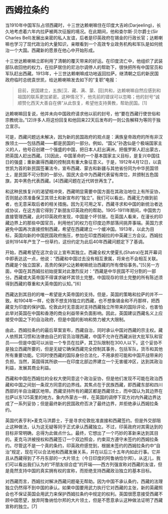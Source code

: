 # 西姆拉条约

当1910年中国军队占领西藏时，十三世达赖喇嘛住在印度大吉岭\(Darjeeling\)，长久地考虑着六年内拉萨被两次征服的境况。在此期间，他和查尔斯·贝尔爵士\(Sir Charles Bell\)发展出亲密的私人友谊，后者是印英政府在锡金的行政长官；达赖喇嘛也学习了现代政治的大量知识，亲眼看到一个高效专业政务机构和军队是如何统治一个大国。西藏新的愿景在他心中开始形成。

十三世达赖喇嘛立即利用了清朝的覆灭带来的好运。在印度流亡中，他组织了武装部队收回他的权力，在拉萨居住的尼泊尔调停人的帮助下，很快把所有中国官员和军队赶出西藏。1913年，十三世达赖喇嘛成功地返回拉萨。继清朝之后的新民国政府临时总统袁世凯，给达赖喇嘛发去如下的“复职”电报：

> 目前，民国建立，五族\[汉、藏、满、蒙、回\]共和，达赖喇嘛自然应感到和祖国的联系更加紧密。这种情况下，他先前的错误可以忽略；他的封号“诚顺赞化西天大善自在佛”从此恢复，希望他支持黄教，帮助民国。\[1\]

达赖喇嘛回复说，他并未向中国政府请求他以前的封号，他“要在西藏行使世俗和宗教统治。”\[2\]许多人将这份回复和他回来22天后发布的一则公告解释为等同于独立宣示。

可是，西藏问题远未解决，因为新的民国政府的观点是：满族皇帝政府的所有非汉族领土——包括西藏——都是民国的一部分。例如，“国父”孙逸仙是个极端国家主义的人，他号召创建一个强盛的中国，把日本人赶出满洲，把俄罗斯人赶出蒙古，把英国人赶出西藏。\[3\]因此，中国革命的一个基本国家主义目标，是复兴中国往日的强盛；重新赢得西藏的控制具有重大象征意义。于是，1912年4月12日，以袁世凯为首的新民国签署法令，宣布西藏、蒙古和新疆与其他省份同为中华民国领土，是民国不可分割的一部分。国民大会中为西藏代表留有席位，并颁制五色国旗，其中黑色代表西藏。\[4\]西藏问题在近代转世再生了。

和这种民族复兴的渴望相冲突，西藏明显需要中国方面在其政治地位上有所妥协，否则就必须准备保卫其领土和新宣布的“独立”。我们可以看出，西藏无力做到前者，也无意采取后者的相关措施。因为无可用之军，西藏寻求和中国的新统治者达成协议，在这方面它得到了新朋友印英政府的帮助。1905-1911年期间，中国势力直接管理西藏，此时印英政府发现，中国是个坏邻居。在英国人看来，在漫长的印藏边界上的那些中国官员，利用他们的权力在印度边界部落间挑弄事端。英国力求避免中国再次直接控制西藏，希望在西藏建立一个缓冲国。1913年，以此为目标，英国向新的中国民国政府施压，参加在印度西姆拉的中英藏三方会议。西姆拉谈判1914年产生了一份草约，这份约定为此后40年西藏问题定下了基调。

开始，西藏希望在这次会议上宣布其独立。西藏全权大使夏扎\(Shatra\)在其开幕词中即表达这一点，他说：“西藏和中国过去没有相互隶属，将来也不会相互关联。西藏是个独立国家，高贵的保护公达赖喇嘛统治西藏的所有僧俗事务。”\[5\]另一方面，中国在其西姆拉初始提案对此激烈反对：“西藏是中华民国不可分割的一部分。西藏或大英帝国不得谋求破坏其领土完整。中国现存的领土完整的所有陈述须得到西藏的尊重和大英帝国的认知。”\[6\]

西藏达到其目的的唯一希望是大英帝国的支持。但是，英国的策略和拉萨的并不一致。和1904年一样，伦敦不想支持独立的西藏，也不想象锡金和不丹那样，把西藏变为印度的保护国。伦敦此时无意面对支持西藏独立所带来的国际评论，也害怕此举对英国在中国和香港的商业利益带来负面影响。因此，英国建议西藏名义上应接受中国之下的自治政府，但是中国的影响和势力被大大限制。

由此，西姆拉条约的最后草案宣布，西藏自治，同时承认中国对西藏的宗主权。藏人依照其习惯和法律由自己的官员治理西藏，中国不允许在西藏派驻大批军队和官员——但是中国可以派驻一个专员在拉萨，其卫队限制在300人以下。这个妥协不是独立西藏所要的，但是无疑它确保西藏完全控制其事务，包括军队，货币和其他所有重要功能。它同时使西藏的国际身份合法化，不用承担可能和中国开战带来的负担。当然，英国得其所欲——在印度北部边界建立一个无害缓冲区，达到其政治利益，发展其商业利益。

西藏和中国在西姆拉的全权大使同意这个政治妥协，但是他们发现不可能在政治西藏和中国之间划一条双方同意的边界线。其焦点在于民族西藏，即西藏东部和四川西部的半自治藏区地带。西藏坚持所有的藏区都是西藏领土，而中国认为其边界在拉萨以东125英里的地方。象内外蒙古一样，在英国的调停下双方对内外藏边界达成了一系列妥协；但是最终新的民国政府否决了最终边界，并拒绝承认西姆拉条约。

英国代表亨利•麦克马洪爵士，于是寻求伦敦批准直接和西藏签约。但是外交部阻止这种做法，认为这无疑等同于正式承认西藏独立。不过，印英政府对其需达到的目标非常明确，总得为此做点什么。最终，它想出了一个巧妙的革新来达到其目的。麦克马洪被授权和西藏签订一个双边照会，约束双方遵守未签约的西姆拉条约。尽管这不是一个真的条约，印英政府感觉到，根据未签约的西姆拉条约中“自治”规定，现在可以合法地和西藏发展关系，并在以后三十五年内如此行事。它并且从西藏得到了不丹东部的一大片领土（今日印度的阿鲁纳恰尔邦）。从这儿，我们可以看出我们认为的“坏朋友综合症”的开端——西方列强宣称对西藏的友谊，但是竟然支持中国的真实拥有权的宣称，而拒绝支持西藏政治独立的基本目标。

对西藏而言，西姆拉对解决西藏问题毫无帮助。因为中国不承认条约，西藏的法理独立仍然得不到中国的承认。如果中国要用武力执行它对西藏的主张，新的英藏照会也不保证英国会用武力来保护西姆拉条约中规定的权利。英国很愿意接受西藏不顾中国愿望，放弃阿鲁纳恰尔邦的大片领土，但是不愿意承认这种做法证明了西藏宣称的独立。\[7\]

